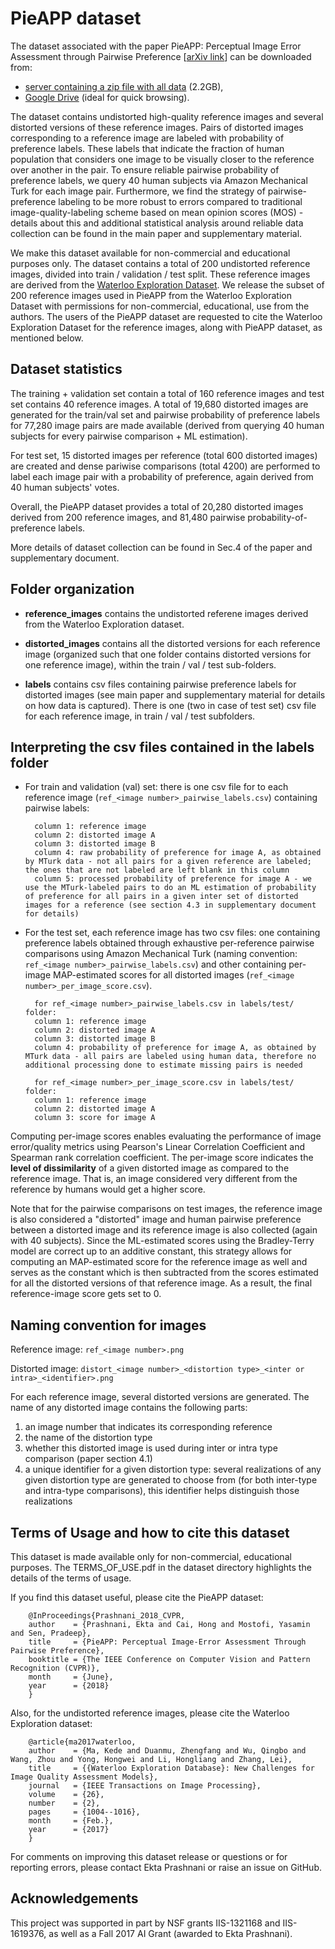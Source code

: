 
# PieAPP dataset 
The dataset associated with the paper PieAPP: Perceptual Image Error Assessment through Pairwise Preference [[arXiv link](https://arxiv.org/abs/1806.02067)] can be downloaded from:
- [server containing a zip file with all data](https://web.ece.ucsb.edu/~ekta/projects/PieAPPv0.1/all_data_PieAPP_dataset_CVPR_2018.zip) (2.2GB),
- [Google Drive](https://drive.google.com/drive/folders/10RmBhfZFHESCXhhWq0b3BkO5z8ryw85p?usp=sharing) (ideal for quick browsing). 

The dataset contains undistorted high-quality reference images and several distorted versions of these reference images. Pairs of distorted images corresponding to a reference image are labeled with probability of preference labels. These labels that indicate the fraction of human population that considers one image to be visually closer to the reference over another in the pair. To ensure reliable pairwise probability of preference labels, we query 40 human subjects via Amazon Mechanical Turk for each image pair. Furthermore, we find the strategy of pairwise-preference labeling to be more robust to errors compared to traditional image-quality-labeling scheme based on mean opinion scores (MOS) - details about this and additional statistical analysis around reliable data collection can be found in the main paper and supplementary material. 

We make this dataset available for non-commercial and educational purposes only. 
The dataset contains a total of 200 undistorted reference images, divided into train / validation / test split.
These reference images are derived from the [Waterloo Exploration Dataset](https://ece.uwaterloo.ca/~k29ma/exploration/). We release the subset of 200 reference images used in PieAPP from the Waterloo Exploration Dataset with permissions for non-commercial, educational, use from the authors.
The users of the PieAPP dataset are requested to cite the Waterloo Exploration Dataset for the reference images, along with PieAPP dataset, as mentioned below.

## Dataset statistics
The training + validation set contain a total of 160 reference images and test set contains 40 reference images.
A total of 19,680 distorted images are generated for the train/val set and pairwise probability of preference labels for 77,280 image pairs are made available (derived from querying 40 human subjects for every pairwise comparison + ML estimation).

For test set, 15 distorted images per reference (total 600 distorted images) are created and dense pariwise comparisons (total 4200) are performed to label each image pair with a probability of preference, again derived from 40 human subjects' votes.

Overall, the PieAPP dataset provides a total of 20,280 distorted images derived from 200 reference images, and 81,480 pairwise probability-of-preference labels.

More details of dataset collection can be found in Sec.4 of the paper and supplementary document.

## Folder organization

- **reference_images** contains the undistorted referene images derived from the Waterloo Exploration dataset. 

- **distorted_images** contains all the distorted versions for each reference image (organized such that one folder contains distorted versions for one reference image), within the train / val / test sub-folders.

- **labels** contains csv files containing pairwise preference labels for distorted images (see main paper and supplementary material for details on how data is captured). There is one (two in case of test set) csv file for each reference image, in train / val / test subfolders.

## Interpreting the csv files contained in the labels folder

- For train and validation (val) set: there is one csv file for to each reference image (`ref_<image number>_pairwise_labels.csv`) containing pairwise labels:
        
        column 1: reference image
        column 2: distorted image A
        column 3: distorted image B
        column 4: raw probability of preference for image A, as obtained by MTurk data - not all pairs for a given reference are labeled; the ones that are not labeled are left blank in this column
        column 5: processed probability of preference for image A - we use the MTurk-labeled pairs to do an ML estimation of probability of preference for all pairs in a given inter set of distorted images for a reference (see section 4.3 in supplementary document for details)

- For the test set, each reference image has two csv files: one containing preference labels obtained through exhaustive per-reference pairwise comparisons using Amazon Mechanical Turk (naming convention: `ref_<image number>_pairwise_labels.csv`) 
and other containing per-image MAP-estimated scores for all distorted images (`ref_<image number>_per_image_score.csv`). 

        for ref_<image number>_pairwise_labels.csv in labels/test/ folder:
        column 1: reference image
        column 2: distorted image A
        column 3: distorted image B
        column 4: probability of preference for image A, as obtained by MTurk data - all pairs are labeled using human data, therefore no additional processing done to estimate missing pairs is needed

        for ref_<image number>_per_image_score.csv in labels/test/ folder:
        column 1: reference image
        column 2: distorted image A
        column 3: score for image A

Computing per-image scores enables evaluating the performance of image error/quality metrics using Pearson's Linear Correlation Coefficient and Spearman rank correlation coefficient. 
The per-image score indicates the **level of dissimilarity** of a given distorted image as compared to the reference image. That is, an image considered very different from the reference by humans would get a higher score.

Note that for the pairwise comparisons on test images, the reference image is also considered a "distorted" image and human pairwise preference between a distorted image and its reference image is also collected (again with 40 subjects). Since the ML-estimated scores using the Bradley-Terry model are correct up to an additive constant, this strategy allows for computing an MAP-estimated score for the reference image as well and serves as the constant which is then subtracted from the scores estimated for all the distorted versions of that reference image. As a result, the final reference-image score gets set to 0.

## Naming convention for images

Reference image: `ref_<image number>.png`

Distorted image: `distort_<image number>_<distortion type>_<inter or intra>_<identifier>.png`

For each reference image, several distorted versions are generated.
The name of any distorted image contains the following parts:
1. an image number that indicates its corresponding reference
2. the name of the distortion type
3. whether this distorted image is used during inter or intra type comparison (paper section 4.1) 
4. a unique identifier for a given distortion type: several realizations of any given distortion type are generated to choose from (for both inter-type and intra-type comparisons), this identifier helps distinguish those realizations

## Terms of Usage and how to cite this dataset
This dataset is made available only for non-commercial, educational purposes. The TERMS_OF_USE.pdf in the dataset directory highlights the details of the terms of usage.

If you find this dataset useful, please cite the PieAPP dataset:
        
        @InProceedings{Prashnani_2018_CVPR,
        author    = {Prashnani, Ekta and Cai, Hong and Mostofi, Yasamin and Sen, Pradeep},
        title     = {PieAPP: Perceptual Image-Error Assessment Through Pairwise Preference},
        booktitle = {The IEEE Conference on Computer Vision and Pattern Recognition (CVPR)},
        month     = {June},
        year      = {2018}
        }


Also, for the undistorted reference images, please cite the Waterloo Exploration dataset:
        
        @article{ma2017waterloo,
        author    = {Ma, Kede and Duanmu, Zhengfang and Wu, Qingbo and Wang, Zhou and Yong, Hongwei and Li, Hongliang and Zhang, Lei}, 
        title     = {{Waterloo Exploration Database}: New Challenges for Image Quality Assessment Models}, 
        journal   = {IEEE Transactions on Image Processing},
        volume    = {26},
        number    = {2},
        pages     = {1004--1016},
        month     = {Feb.},
        year      = {2017}
        }


For comments on improving this dataset release or questions or for reporting errors, please contact Ekta Prashnani or raise an issue on GitHub.

## Acknowledgements
This project was supported in part by NSF grants IIS-1321168 and IIS-1619376, as well as a Fall 2017 AI Grant (awarded to Ekta Prashnani).

